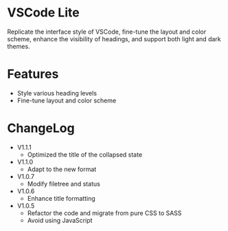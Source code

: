 # VSCode Lite

Replicate the interface style of VSCode, fine-tune the layout and color scheme, enhance the visibility of headings, and support both light and dark themes.

# Features

* Style various heading levels
* Fine-tune layout and color scheme

# ChangeLog
- V1.1.1
  - Optimized the title of the collapsed state
- V1.1.0
  - Adapt to the new format
- V1.0.7
  - Modify filetree and status
- V1.0.6
  - Enhance title formatting
- V1.0.5
  - Refactor the code and migrate from pure CSS to SASS
  - Avoid using JavaScript